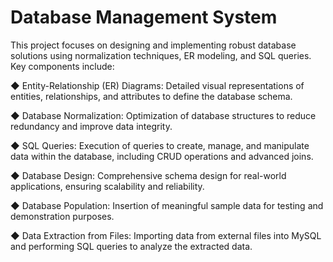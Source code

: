 
# Database Management System

This project focuses on designing and implementing robust database solutions using normalization techniques, ER modeling, and SQL queries. Key components include:

◆ Entity-Relationship (ER) Diagrams: Detailed visual representations of entities, relationships, and attributes to define the database schema.

◆ Database Normalization: Optimization of database structures to reduce redundancy and improve data integrity.

◆ SQL Queries: Execution of queries to create, manage, and manipulate data within the database, including CRUD operations and advanced joins.

◆ Database Design: Comprehensive schema design for real-world applications, ensuring scalability and reliability.

◆ Database Population: Insertion of meaningful sample data for testing and demonstration purposes.

◆ Data Extraction from Files: Importing data from external files into MySQL and performing SQL queries to analyze the extracted data.

